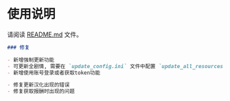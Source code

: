 # 使用说明

请阅读 [README.md](README.md) 文件。


```markdown
### 修复

- 新增强制更新功能
- 可更新全剧情, 需要在 `update_config.ini` 文件中配置 `update_all_resources` 为 `true` 或者 `1`
- 新增使用账号登录或者获取token功能

- 修复更新汉化出现的错误
- 修复获取报酬时出现的问题

```
